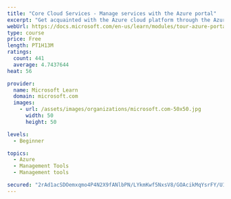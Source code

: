 ```yaml
---
title: "Core Cloud Services - Manage services with the Azure portal"
excerpt: "Get acquainted with the Azure cloud platform through the Azure portal, where you create and manage all of your Azure resources."
webUrl: https://docs.microsoft.com/en-us/learn/modules/tour-azure-portal/
type: course
price: Free
length: PT1H13M
ratings:
  count: 441
  average: 4.7437644
heat: 56

provider:
  name: Microsoft Learn
  domain: microsoft.com
  images:
    - url: /assets/images/organizations/microsoft.com-50x50.jpg
      width: 50
      height: 50

levels:
  - Beginner

topics:
  - Azure
  - Management Tools
  - Management tools

secured: "2rAd1acSDOemxqmo4P4N2X9fANlbPN/LYkmKwf5NxsV8/GOAcikMqYsrFY/U1BBx+GTkMh+lVG0HsBaOIgRuMhhtnGWolp6obFIDOB8pWW1NCvaiQRsaEiGocsMatz3MyzZMSQPyM9gnl543CbC5LCscsT/WLyzmchaZDQvPC3FyokRaXPH1m+yoxuNawV0j43rAqXTqxb24/GVh3KodRWNTYVgpdW3iGrTonXdcs136QypgWy5S/lrzjUWPaWFis+aL6ESQdu+P4GMkNYkmXff4jnTiUkZPIKg4pOMRf/abfzB8QdXsucvinavNDsKjG0Dskkmas9L0X+OgtHSyl6HnS+Z6eA4l3vfGw9K6q6At2vxF2d+u9t6DZBBJsvUN+AKl64BTRqLOEBy6g690UmMnwkcOvRbZ+xiqEXgAL/g=;/IdREPKghDF+iJU+VpbWyg=="
---
```


